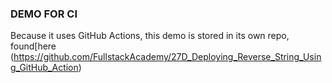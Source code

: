 ### DEMO FOR CI
Because it uses GitHub Actions, this demo is stored in its own repo, found[here (https://github.com/FullstackAcademy/27D_Deploying_Reverse_String_Using_GitHub_Action) 

